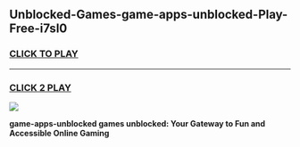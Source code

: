 
## Unblocked-Games-game-apps-unblocked-Play-Free-i7sl0
<h3>
<a href="https://premium76.site?title=game-apps-unblocked&ref=15A">CLICK TO PLAY</a></h3>
<hr>

<h3>
<a href="https://premium76.site?title=game-apps-unblocked&ref=15A">CLICK 2 PLAY</a>
  
</h3>

<a href="https://premium76.site?title=game-apps-unblocked&ref=15A"><img src="https://clearcache.store/games.png"></a>


**game-apps-unblocked games unblocked: Your Gateway to Fun and Accessible Online Gaming**

